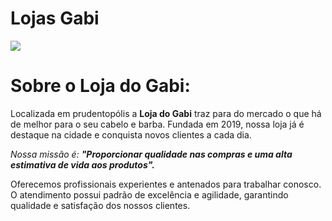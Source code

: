 # Lojas Gabi

<img src="https://cdn.shopify.com/s/files/1/0657/1166/9480/files/gabi-lojas99.png?v=1659587005&width=250" />

<h1>Sobre o Loja do Gabi:</h1>

<p>Localizada em prudentopólis a <strong>Loja do Gabi</strong> traz para do mercado o que há de melhor para o seu cabelo e barba. Fundada em 2019, nossa loja já é destaque na cidade e conquista novos clientes a cada dia.</p>

<p><em>Nossa missão é: <strong>"Proporcionar qualidade nas compras e uma alta estimativa de vida aos produtos".</strong></em></p>

<p>Oferecemos profissionais experientes e antenados para trabalhar conosco. O atendimento possui padrão de excelência e agilidade, garantindo qualidade e satisfação dos nossos clientes.</p>
